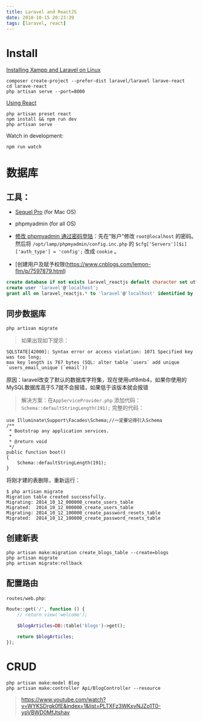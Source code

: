```yaml
---
title: Laravel and ReactJS
date: 2018-10-15 20:23:39
tags: [laravel, react]
---
```


# Install
[Installing Xampp and Laravel on Linux](../../../09/14/php-Installing-Xampp-and-Laravel-on-Linux/)
```
composer create-project --prefer-dist laravel/laravel larave-react
cd larave-react
php artisan serve --port=8000
```

[Using React](https://laravel.com/docs/5.7/frontend)
```
php artisan preset react
npm install && npm run dev
php artisan serve
```

Watch in development:
```
npm run watch
```

# 数据库
## 工具：
- [Sequel Pro](http://www.sequelpro.com/) (for Mac OS)
- phpmyadmin (for all OS)

- [修改 phpmyadmin 通过密码登陆](https://blog.csdn.net/chuang8_/article/details/79158730)：先在“账户”修改 `root@localhost` 的密码。然后将 `/opt/lamp/phpmyadmin/config.inc.php` 的 `$cfg['Servers'][$i]['auth_type'] = 'config';` 改成 `cookie` 。
- [创建用户及赋予权限(https://www.cnblogs.com/lemon-flm/p/7597879.html)
```sql
create database if not exists laravel_reactjs default character set utf8 collate utf8_general_ci;
create user 'laravel'@'localhost';
grant all on laravel_reactjs.* to 'laravel'@'localhost' identified by '123456';
```

## 同步数据库
```
php artisan migrate
```
> 如果出现如下提示：
```
SQLSTATE[42000]: Syntax error or access violation: 1071 Specified key was too long;
max key length is 767 bytes (SQL: alter table `users` add unique `users_email_unique`(`email`))
```
原因：laravel改变了默认的数据库字符集，现在使用utf8mb4，如果你使用的MySQL数据库高于5.7就不会报错，如果低于该版本就会报错


> 解决方案：在`AppServiceProvider.php` 添加代码：`Schema::defaultStringLength(191);`
完整的代码：
```
use Illuminate\Support\Facades\Schema;//一定要记得引入Schema
/**
 * Bootstrap any application services.
 *
 * @return void
 */
public function boot()
{
    Schema::defaultStringLength(191);
}
```

将刚才建的表删除，重新运行：

```
$ php artisan migrate
Migration table created successfully.
Migrating: 2014_10_12_000000_create_users_table
Migrated:  2014_10_12_000000_create_users_table
Migrating: 2014_10_12_100000_create_password_resets_table
Migrated:  2014_10_12_100000_create_password_resets_table
```

## 创建新表
```
php artisan make:migration create_blogs_table --create=blogs
php artisan migrate
php artisan migrate:rollback
```

## 配置路由
`routes/web.php`:
```php
Route::get('/', function () {
    // return view('welcome');

    $blogArticles=DB::table('blogs')->get();

    return $blogArticles;
});
```

# CRUD
```
php artisan make:model Blog
php artisan make:controller Api/BlogController --resource
```


> https://www.youtube.com/watch?v=WYKSDrgk0fE&index=1&list=PLTXFz3WKxvNJZo1T0-ypVBWD0MfJtshav
